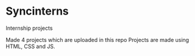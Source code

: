 # Syncinterns
Internship projects


Made 4 projects which are uploaded in this repo
Projects are made using HTML, CSS and JS.

